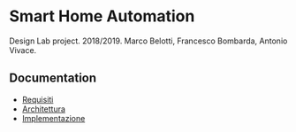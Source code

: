 # Smart Home Automation

Design Lab project. 2018/2019. Marco Belotti, Francesco Bombarda, Antonio Vivace.

## Documentation

- [Requisiti]()
- [Architettura]()
- [Implementazione]()